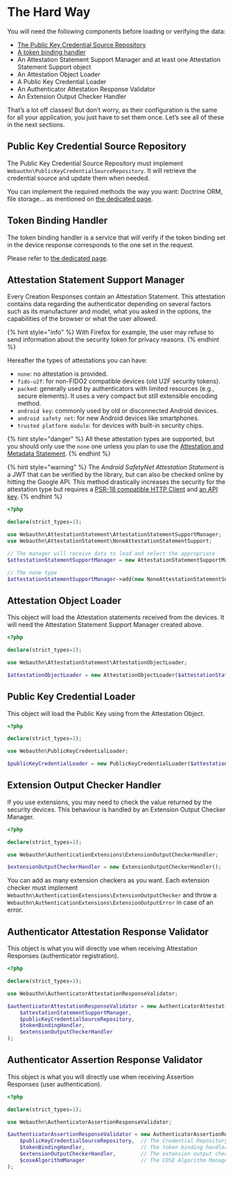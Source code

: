 # The Hard Way

You will need the following components before loading or verifying the data:

* [The Public Key Credential Source Repository](../../pre-requisites/credential-source-repository.md)
* [A token binding handler](../../deep-into-the-framework/token-binding.md)
* An Attestation Statement Support Manager and at least one Attestation Statement Support object
* An Attestation Object Loader
* A Public Key Credential Loader
* An Authenticator Attestation Response Validator
* An Extension Output Checker Handler

That’s a lot off classes! But don’t worry, as their configuration is the same for all your application, you just have to set them once. Let’s see all of these in the next sections.

## Public Key Credential Source Repository

The Public Key Credential Source Repository must implement `Webauthn\PublicKeyCredentialSourceRepository`. It will retrieve the credential source and update them when needed.

You can implement the required methods the way you want: Doctrine ORM, file storage… as mentioned on [the dedicated page](../../pre-requisites/credential-source-repository.md).

## Token Binding Handler

The token binding handler is a service that will verify if the token binding set in the device response corresponds to the one set in the request.

Please refer to [the dedicated page](../../deep-into-the-framework/token-binding.md).

## Attestation Statement Support Manager

Every Creation Responses contain an Attestation Statement. This attestation contains data regarding the authenticator depending on several factors such as its manufacturer and model, what you asked in the options, the capabilities of the browser or what the user allowed.

{% hint style="info" %}
With Firefox for example, the user may refuse to send information about the security token for privacy reasons.
{% endhint %}

Hereafter the types of attestations you can have:

* `none`: no attestation is provided.
* `fido-u2f`: for non-FIDO2 compatible devices \(old U2F security tokens\).
* `packed`: generally used by authenticators with limited resources \(e.g., secure elements\). It uses a very compact but still extensible encoding method. 
* `android key`: commonly used by old or disconnected Android devices.
* `android safety net`: for new Android devices like smartphones.
* `trusted platform module`: for devices with built-in security chips.

{% hint style="danger" %}
All these attestation types are supported, but you should only use the `none` one unless you plan to use the [Attestation and Metadata Statement](../../deep-into-the-framework/attestation-and-metadata-statement.md).
{% endhint %}

{% hint style="warning" %}
The _Android SafetyNet Attestation Statement_ is a JWT that can be verified by the library, but can also be checked online by hitting the Google API. This method drastically increases the security for the attestation type but requires a [PSR-18 compatible HTTP Client](https://www.php-fig.org/psr/psr-18/) and [an API key](https://developer.android.com/training/safetynet/attestation).
{% endhint %}

```php
<?php

declare(strict_types=1);

use Webauthn\AttestationStatement\AttestationStatementSupportManager;
use Webauthn\AttestationStatement\NoneAttestationStatementSupport;

// The manager will receive data to load and select the appropriate 
$attestationStatementSupportManager = new AttestationStatementSupportManager();

// The none type
$attestationStatementSupportManager->add(new NoneAttestationStatementSupport());
```

## Attestation Object Loader

This object will load the Attestation statements received from the devices. It will need the Attestation Statement Support Manager created above.

```php
<?php

declare(strict_types=1);

use Webauthn\AttestationStatement\AttestationObjectLoader;

$attestationObjectLoader = new AttestationObjectLoader($attestationStatementSupportManager);
```

## Public Key Credential Loader

This object will load the Public Key using from the Attestation Object.

```php
<?php

declare(strict_types=1);

use Webauthn\PublicKeyCredentialLoader;

$publicKeyCredentialLoader = new PublicKeyCredentialLoader($attestationObjectLoader);
```

## Extension Output Checker Handler

If you use extensions, you may need to check the value returned by the security devices. This behaviour is handled by an Extension Output Checker Manager.

```php
<?php

declare(strict_types=1);

use Webauthn\AuthenticationExtensions\ExtensionOutputCheckerHandler;

$extensionOutputCheckerHandler = new ExtensionOutputCheckerHandler();
```

You can add as many extension checkers as you want. Each extension checker must implement `Webauthn\AuthenticationExtensions\ExtensionOutputChecker` and throw a `Webauthn\AuthenticationExtensions\ExtensionOutputError` in case of an error.

## Authenticator Attestation Response Validator

This object is what you will directly use when receiving Attestation Responses \(authenticator registration\).

```php
<?php

declare(strict_types=1);

use Webauthn\AuthenticatorAttestationResponseValidator;

$authenticatorAttestationResponseValidator = new AuthenticatorAttestationResponseValidator(
    $attestationStatementSupportManager,
    $publicKeyCredentialSourceRepository,
    $tokenBindingHandler,
    $extensionOutputCheckerHandler
);
```

## Authenticator Assertion Response Validator

This object is what you will directly use when receiving Assertion Responses \(user authentication\).

```php
<?php

declare(strict_types=1);

use Webauthn\AuthenticatorAssertionResponseValidator;

$authenticatorAssertionResponseValidator = new AuthenticatorAssertionResponseValidator(
    $publicKeyCredentialSourceRepository,  // The Credential Repository service
    $tokenBindingHandler,                  // The token binding handler
    $extensionOutputCheckerHandler,        // The extension output checker handler
    $coseAlgorithmManager                  // The COSE Algorithm Manager  
);
```

